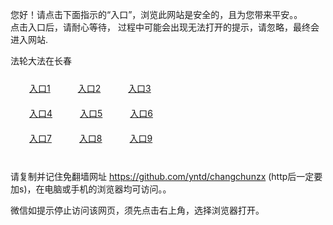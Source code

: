 您好！请点击下面指示的“入口”，浏览此网站是安全的，且为您带来平安。。 <br/>
点击入口后，请耐心等待， 过程中可能会出现无法打开的提示，请忽略，最终会进入网站. </br>

法轮大法在长春<br/>
<div style="padding:10px"><a style="margin:20px" target="_blank" href="https://d2l3cwe2e10zuj.cloudfront.net/2Qpsp?htkxwg" id="ccLink1" rel="nofollow">入口1</a> <a target="_blank" style="margin:20px" href="https://d33wtg6bvd1ym4.cloudfront.net/2Qpsp?luykxnqq" id="ccLink2" rel="nofollow">入口2</a> <a style="margin:20px" target="_blank" href="https://d29qbzrk9qnqwd.cloudfront.net/2Qpsp?qawctt" id="ccLink3" rel="nofollow">入口3</a></div>

<div style="padding:10px" ><a style="margin:20px" target="_blank" href="https://d2l3cwe2e10zuj.cloudfront.net/2Qpsp?htkxwg" id="ccLink4" rel="nofollow">入口4</a> <a style="margin:20px" href="https://d33wtg6bvd1ym4.cloudfront.net/2Qpsp?luykxnqq" target="_blank" id="ccLink5" rel="nofollow">入口5</a> <a style="margin:20px" href="https://d29qbzrk9qnqwd.cloudfront.net/2Qpsp?qawctt" target="_blank" id="ccLink6" rel="nofollow">入口6</a></div>

<div style="padding:10px"><a style="margin:20px" target="_blank" href="https://d2l3cwe2e10zuj.cloudfront.net/2Qpsp?htkxwg" id="ccLink7" rel="nofollow">入口7</a> <a style="margin:20px" href="https://d33wtg6bvd1ym4.cloudfront.net/2Qpsp?luykxnqq" target="_blank" id="ccLink8" rel="nofollow">入口8</a> <a style="margin:20px" target="_blank" href="https://d29qbzrk9qnqwd.cloudfront.net/2Qpsp?qawctt" id="ccLink9" rel="nofollow">入口9</a></div>

<br/>



请复制并记住免翻墙网址 https://github.com/yntd/changchunzx (http后一定要加s)，在电脑或手机的浏览器均可访问。。<br/>

微信如提示停止访问该网页，须先点击右上角，选择浏览器打开。
